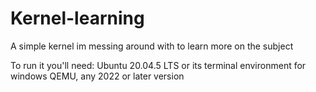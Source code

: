 # Kernel-learning
A simple kernel im messing around with to learn more on the subject

To run it you'll need: Ubuntu 20.04.5 LTS or its terminal environment for windows QEMU, any 2022 or later version
